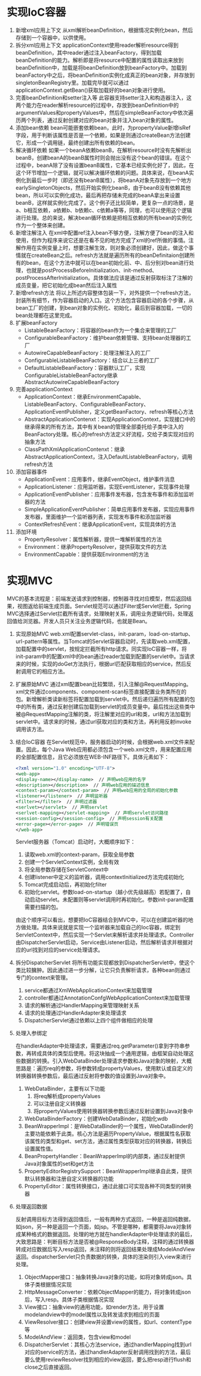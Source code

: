 # 实现IoC容器
1. 新增xml应用上下文
    从xml解析beanDefinition，根据情况实例化bean，然后存储到一个容器中，以供使用。
2. 拆分xml应用上下文
    applicationContext使用reader解析resource得到beanDefinition，其中reader通过注入beanFactory，得到加载beanDefinition的能力。解析即是将resource中配置的属性读取出来放到beanDefinition中，加载是将beanDefinition放到beanFactory中。加载到beanFactory中之后，将beanDefinition实例化成真正的bean对象，并存放到singletonBeanRegistry里。加载完毕就可以通过applicationContext.getBean()获取加载好的bean对象进行使用。
3. 完善beanDefinition和setter注入等
    此容器支持setter注入和构造器注入，这两个能力在reader解析resource的过程中，存放到beanDefinition中的argumentValues和propertyValues中，然后在simpleBeanFactory中依次遍历两个列表，通过反射创建对应的bean对象并注入bean对象的属性。
4. 添加bean依赖
    bean可能嵌套依赖bean，此时，为propertyValue新增isRef字段，用于判断该属性是否是一个依赖，如果是则通过createBean方法创建它，形成一个调用链，最终创建出所有依赖的bean。
5. 解决循环依赖
    如果一个beanA依赖beanB，在解析resource时没有先解析出beanB，创建beanA的beanB属性时则会抛出没有这个bean的错误。在这个过程中，beanA除了没有设置beanB属性，它基本已经实例化好了，因此，在这个环节增加一个逻辑，就可以解决循环依赖的问题。具体来说，在beanA实例化到最后一步时（即还没有beanB属性），将beanA对象先存放到一个地方earlySingletonObjects，然后开始实例化beanB，由于beanB没有依赖其他bean，所以可以实例化成功，最后再把存储未完成的beanA拿出来设置beanB，这样就实例化完成了。这个例子还比较简单，更复杂一点的场景，是a、b相互依赖，a依赖b、b依赖c、c依赖a等等，同理，也可以使用这个逻辑进行处理。总的来说，解决bean循环依赖是把相互依赖的所有bean的实例化作为一个整体来创建。
6. 新增注解注入
    在xml中配置ref注入bean不够方便，注解方便了bean的注入和使用，但作为程序来说它还是在看不见的地方完成了xml的ref所做的事情。注解作用在实例变量上时，想要注解生效，则对象必须创建好，因此，做这个事情就在createBean之后。refresh方法就是遍历所有的beanDefinitaion创建所有的bean，在这个方法中就可以在bean初始化前、中、后分别对bean进行处理，也就是postProcessBeforeInitialization、init-method、postProcessAfterInitialization。具体做法应该是通过反射获取标注了注解的成员变量，把它初始化成bean然后注入属性
7. 新增refresh方法
    将以上所述内容整体包装一下，对外提供一个refresh方法，封装所有细节，作为容器启动的入口。这个方法包含容器启动的各个步骤，从bean工厂的创建，到bean对象的实例化、初始化，最后到容器加载，一切的bean处理都在这里完成。
8. 扩展beanFactory
    - ListableBeanFactory：将容器的bean作为一个集合来管理的工厂
    - ConfigurableBeanFactory：维护bean依赖管理、支持bean处理器的工厂
    - AutowireCapableBeanFactory：处理注解注入的工厂
    - ConfigurableListableBeanFactory：结合以上三者的工厂
    - DefaultListableBeanFactory：容器默认工厂，实现ConfigurableListableBeanFactory继承 AbstractAutowireCapableBeanFactory
9. 完善applicationContext
    - ApplicationContext：继承EnvironmentCapable、ListableBeanFactory、ConfigurableBeanFactory、ApplicationEventPublisher，定义getBeanFactory、refresh等核心方法
    - AbstractApplicationContenxt：实现ApplicationContext，实现接口中的继承得来的所有方法，其中有关bean的管理全部委托给子类中注入的BeanFactory处理。核心的refresh方法定义好流程，交给子类实现对应的抽象方法
    - ClassPathXmlApplicationContenxt：继承AbstractApplicationContext，注入DefaultListableBeanFactory，调用refresh方法
10. 添加容器事件
    - ApplicationEvent：应用事件，继承EventObject，维护事件消息
    - ApplicationListener：应用监听器，实现EventListener，实现事件处理
    - ApplicationEventPublisher：应用事件发布器，包含发布事件和添加监听器的方法
    - SimpleApplicationEventPublisher：简单应用事件发布器，实现应用事件发布器，里面维护一个监听器列表，实现发布事件和添加监听器
    - ContextRefreshEvent：继承ApplicationEvent，实现具体的方法
11. 添加环境
     - PropertyResolver：属性解析器，提供一堆解析属性的方法
     - Environment：继承PropertyResolver，提供获取文件的方法
     - EnvironmentCapable：提供获取Environment的方法

# 实现MVC
MVC的基本流程是：前端发送请求到控制器，控制器寻找对应模型，然后返回结果，视图返给前端生成页面。Servlet规范可以通过Filter或Servlet拦截，Spring MVC选择通过Servlet拦截所有请求，处理映射关系，调用业务逻辑代码，处理返回值给浏览器。开发人员只关注业务逻辑代码，也就是Bean。
1. 实现原始MVC
    web.xml配置servlet-class，init-param，load-on-startup、url-pattern等属性。当Tomcat的Servlet容器启动时，先读取web.xml配置，加载配置中的servlet，按规定拦截所有http请求。同实现IoC容器一样，将init-param中的配置xml中的bean通过reader加载到配置的servlet中。当请求来的时候，实现的doGet方法执行，根据url匹配获取相应的service，然后反射调用它的相应方法。

2. 扩展原始MVC
    通过xml配置bean比较繁琐，引入注解@RequestMapping。xml文件通过components、component-scan标签直接配置业务类所在的包。新增解析类读新标签将配置加载到servlet中。然后递归遍历所有配置的包中的所有类，通过反射创建后加载到servlet的成员变量中。最后找出这些类中被@RequestMapping注解的类，将注解里对应的url和类，url和方法加载到servlet中。请求来的时候，通过url获取对应的类和方法，再利用反射invoke调用该方法。

3. 结合IoC容器
    在Servlet规范中，服务器启动的时候，会根据web.xml文件来配置。因此，每个Java Web应用都必须包含一个web.xml文件，用来配置应用的全部配置信息，且它必须放在WEB-INF路径下。具体元素如下：

    ```xml
    <?xml version="1.0" encoding="UTF-8">
    <web-app>
    <display-name></display-name>  // 声明web应用的名字
    <description></description>  // 声明web应用的描述信息
    <context-param></context-param>  // 声明web应用的全局的初始化参数
    <listener></listener>  // 声明监听器
    <filter></filter>  // 声明过滤器
    <serlvet></servlet>  // 声明servlet
    <serlvet-mapping></servlet-mapping>  // 声明servlet访问路径
    <session-config></session-config>  // 声明session有关配置
    <error-page></error-page>  // 声明错误页
    </web-app>
    ```
    Servlet服务器（Tomcat）启动时，大概顺序如下：
    1. 读取web.xml的context-param，获取全局参数
    2. 创建一个ServletContext实例，全局有效
    3. 将全局参数存储在ServletContext中
    4. 创建listener中定义的监听器，调用contextInitialized方法完成初始化
    5. Tomcat完成启动后，再初始化filter
    6. 初始化servlet。参数load-on-startup（越小优先级越高）若配置了，自动启动servlet。未配置则等servlet调用时再初始化。参数init-param配置需要扫描的包。

    由这个顺序可以看出，想要把IoC容器结合到MVC中，可以在创建监听器的地方做处理。具体来说就是实现一个监听器来加载自己的Ioc容器，绑定到ServletContext中，然后实现一个Servlet来解析请求并处理请求。Controller由DispatcherServlet启动，Service由Listener启动，然后解析请求并根据对应的url找到对应的service处理请求。

4. 拆分DispatcherServlet
    将所有功能实现都放到DispatcherServlet中，使这个类比较臃肿。因此通过进一步分解，让它只负责解析请求，各种bean则通过专门的context来管理。
    1. service都通过XmlWebApplicationContext来加载管理
    2. controller都通过AnnotationConfgWebApplicationContext来加载管理
    3. 请求的解析通过HandlerMapping来管理映射关系
    4. 请求的处理通过HandlerAdapter来处理请求
    5. DispatcherServlet通过依赖以上四个组件做相应的处理

5. 处理入参绑定

    在handlerAdapter中处理请求，需要通过req.getParameter()拿到字符串参数，再转成具体的类型后使用。将这块抽成一个通用逻辑，由框架自动处理这些数据的转换。引入WebDataBinder处理请求参数和Java对象的映射，大概思路是：遍历req的参数，将参数转成propertyValues，使用默认或自定义的转换器转换参数后，最后通过反射将参数的值设置到Java对象中。

    1. WebDataBinder，主要有以下功能
       1. 将req解析成propertyValues
       2. 可以注册自定义转换器
       3. 将propertyValues使用转换器转换参数后通过反射设置到Java对象中
    2. WebDataBinderFactory：创建WebDataBinder，初始化wdb
    3. BeanWrapperImpl：是WebDataBinder的一个属性，WebDataBinder的主要功能依赖于此类。核心方法是遍历PropertyValue，根据属性名获取该属性的类型和get、set方法，通过属性类型获取对应的转换器，转换后设置属性值。
    4. BeanPropertyHandler：BeanWrapperImpl的内部类，通过反射提供Java对象属性的set和get方法
    5. PropertyEditorRegistrySupport：BeanWrapperImpl继承自此类，提供默认转换器和注册自定义转换器的功能
    6. PropertyEditor：属性转换接口，通过此接口可实现各种不同类型的转换器

6. 处理返回数据

    反射调用目标方法得到返回值后，一般有两种方式返回，一种是返回纯数据，如json，另一种是返回一个页面，如jsp。不管是哪种，都需要将Java对象转成某种格式的数据返回。处理的地方就在handlerAdapter中处理请求的最后，大致思路是：判断目标方法是否被@ResponseBody注释，注释的通过转换器转成对应数据后写入resp返回，未注释的则将返回结果处理成ModelAndView返回。dispatcherServlet只负责数据的转换，具体的渲染则引入view来进行处理。

    1. ObjectMapper接口：抽象转换Java对象的功能，如将对象转成json。具体子类根据情况实现
    2. HttpMessageConverter：依赖ObjectMapper的能力，将对象转成json后，写入resp。具体子类根据情况实现
    3. View接口：抽象view的通用功能，如render方法，用于设置modelandview中的model属性以及转发请求到相应的页面
    4. ViewResolver接口：创建view并设置view的属性，如url、contentType等
    5. ModelAndView：返回类，包含view和model
    6. DispatcherServlet：其核心方法service，通过handlerMapping找到url对应的service的方法，通过handlerAdapter反射调用找到的方法，最后要么使用reviewResolver找到相应的view返回，要么把resp进行flush和close之后直接返回。


























